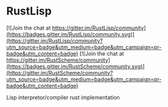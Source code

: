 # RustLisp

[![Join the chat at https://gitter.im/RustLisp/community](https://badges.gitter.im/RustLisp/community.svg)](https://gitter.im/RustLisp/community?utm_source=badge&utm_medium=badge&utm_campaign=pr-badge&utm_content=badge) [![Join the chat at https://gitter.im/RustScheme/community](https://badges.gitter.im/RustScheme/community.svg)](https://gitter.im/RustScheme/community?utm_source=badge&utm_medium=badge&utm_campaign=pr-badge&utm_content=badge)

Lisp interpretor/compiler rust implementation